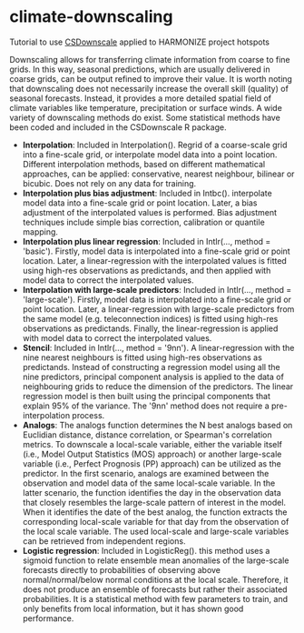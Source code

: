 # climate-downscaling
Tutorial to use [CSDownscale](https://earth.bsc.es/gitlab/es/csdownscale) applied to HARMONIZE project hotspots

Downscaling allows for transferring climate information from coarse to fine grids. In this way, seasonal predictions, which are usually delivered in coarse grids, can be output refined to improve their value. It is worth noting that downscaling does not necessarily increase the overall skill (quality) of seasonal forecasts. Instead, it provides a more detailed spatial field of climate variables like temperature, precipitation or surface winds. A wide variety of downscaling methods do exist. Some statistical methods have been coded and included in the CSDownscale R package.

- **Interpolation**: Included in Interpolation(). Regrid of a coarse-scale grid into a fine-scale grid, or interpolate model data into a point location. Different interpolation methods, based on different mathematical approaches, can be applied: conservative, nearest neighbour, bilinear or bicubic. Does not rely on any data for training.
- **Interpolation plus bias adjustment**: Included in Intbc(). interpolate model data into a fine-scale grid or point location. Later, a bias adjustment of the interpolated values is performed. Bias adjustment techniques include simple bias correction, calibration or quantile mapping.
- **Interpolation plus linear regression**: Included in Intlr(..., method = 'basic'). Firstly, model data is interpolated into a fine-scale grid or point location. Later, a linear-regression with the interpolated values is fitted using high-res observations as predictands, and then applied with model data to correct the interpolated values.
- **Interpolation with large-scale predictors**: Included in Intlr(..., method = 'large-scale'). Firstly, model data is interpolated into a fine-scale grid or point location. Later, a linear-regression with large-scale predictors from the same model (e.g. teleconnection indices) is fitted using high-res observations as predictands. Finally, the linear-regression is applied with model data to correct the interpolated values.
- **Stencil**: Included in Intlr(..., method = '9nn'). A linear-regression with the nine nearest neighbours is fitted using high-res observations as predictands. Instead of constructing a regression model using all the nine predictors, principal component analysis is applied to the data of neighbouring grids to reduce the dimension of the predictors. The linear regression model is then built using the principal components that explain 95% of the variance. The '9nn' method does not require a pre-interpolation process.
- **Analogs**: The analogs function determines the N best analogs based on Euclidian distance, distance correlation, or Spearman's correlation metrics. To downscale a local-scale variable, either the variable itself (i.e., Model Output Statistics (MOS) approach) or another large-scale variable (i.e., Perfect Prognosis (PP) approach) can be utilized as the predictor. In the first scenario, analogs are examined between the observation and model data of the same local-scale variable. In the latter scenario, the function identifies the day in the observation data that closely resembles the large-scale pattern of interest in the model. When it identifies the date of the best analog, the function extracts the corresponding local-scale variable for that day from the observation of the local scale variable. The used local-scale and large-scale variables can be retrieved from independent regions.
- **Logistic regression**: Included in LogisticReg(). this method uses a sigmoid function to relate ensemble mean anomalies of the large-scale forecasts directly to probabilities of observing above normal/normal/below normal conditions at the local scale. Therefore, it does not produce an ensemble of forecasts but rather their associated probabilities. It is a statistical method with few parameters to train, and only benefits from local information, but it has shown good performance.
